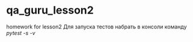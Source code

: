 # qa_guru_lesson2
homework for lesson2
Для запуска тестов набрать в консоли команду _pytest -s -v_  
